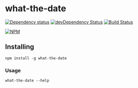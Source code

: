 # what-the-date

[![Dependency status](http://img.shields.io/david/octoblu/what-the-date.svg?style=flat)](https://david-dm.org/octoblu/what-the-date)
[![devDependency Status](http://img.shields.io/david/dev/octoblu/what-the-date.svg?style=flat)](https://david-dm.org/octoblu/what-the-date#info=devDependencies)
[![Build Status](http://img.shields.io/travis/octoblu/what-the-date.svg?style=flat&branch=master)](https://travis-ci.org/octoblu/what-the-date)

[![NPM](https://nodei.co/npm/what-the-date.svg?style=flat)](https://npmjs.org/package/what-the-date)

## Installing

```shell
npm install -g what-the-date
```

### Usage

```shell
what-the-date --help
```
